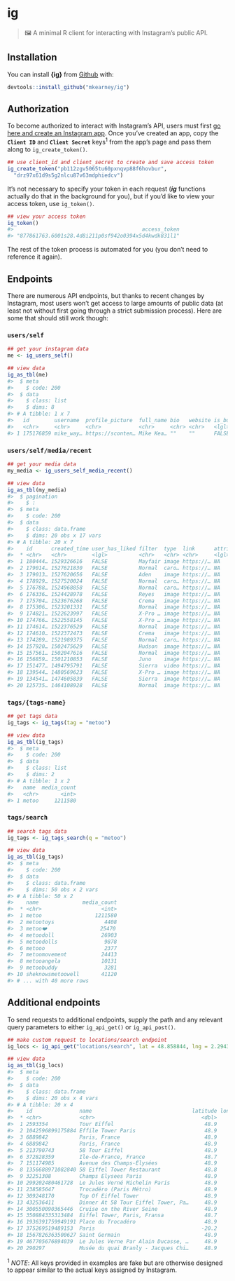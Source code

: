 
<!-- README.md is generated from README.Rmd. Please edit that file -->

# ig

> 🖼 A minimal R client for interacting with Instagram’s public API.

## Installation

You can install **{ig}** from [Github](https://github.com) with:

``` r
devtools::install_github("mkearney/ig")
```

## Authorization

To become authorized to interact with Instagram’s API, users must first
[go here and create an Instagram
app](https://www.instagram.com/developer). Once you’ve created an app,
copy the **`Client ID`** and **`Client Secret`** keys<sup>1</sup> from
the app’s page and pass them along to `ig_create_token()`.

``` r
## use client_id and client_secret to create and save access token
ig_create_token("pb112zgv5065tu60pxnqvp88f6hovbur", 
  "drz97x61d9s5g2nlcu87v63mdphiedcv")
```

It’s not necessary to specify your token in each request (***ig***
functions actually do that in the background for you), but if you’d like
to view your access token, use `ig_token()`.

``` r
## view your access token
ig_token()
#>                                         access_token 
#> "877861763.6001s28.4d8i211p0sf942o0394x5d4kwdk831l1" 
```

The rest of the token process is automated for you (you don’t need to
reference it again).

## Endpoints

There are numerous API endpoints, but thanks to recent changes by
Instagram, most users won’t get access to large amounts of public data
(at least not without first going through a strict submission process).
Here are some that should still work though:

### `users/self`

``` r
## get your instagram data
me <- ig_users_self()

## view data
ig_as_tbl(me)
#>  $ meta
#>    $ code: 200
#>  $ data
#>    $ class: list
#>    $ dims: 8
#> # A tibble: 1 x 7
#>   id        username  profile_picture  full_name bio   website is_business
#>   <chr>     <chr>     <chr>            <chr>     <chr> <chr>   <lgl>      
#> 1 175176859 mike_way… https://sconten… Mike Kea… ""    ""      FALSE
```

### `users/self/media/recent`

``` r
## get your media data
my_media <- ig_users_self_media_recent()

## view data
ig_as_tbl(my_media)
#>  $ pagination
#>    $ :
#>  $ meta
#>    $ code: 200
#>  $ data
#>    $ class: data.frame
#>    $ dims: 20 obs x 17 vars
#> # A tibble: 20 x 7
#>    id      created_time user_has_liked filter  type  link      attribution
#>  * <chr>   <chr>        <lgl>          <chr>   <chr> <chr>     <lgl>      
#>  1 180444… 1529326616   FALSE          Mayfair image https://… NA         
#>  2 179014… 1527621830   FALSE          Normal  caro… https://… NA         
#>  3 179013… 1527620656   FALSE          Aden    image https://… NA         
#>  4 178929… 1527520024   FALSE          Normal  caro… https://… NA         
#>  5 176788… 1524968858   FALSE          Normal  caro… https://… NA         
#>  6 176336… 1524428978   FALSE          Reyes   image https://… NA         
#>  7 175704… 1523676268   FALSE          Crema   image https://… NA         
#>  8 175306… 1523201331   FALSE          Normal  image https://… NA         
#>  9 174821… 1522623997   FALSE          X-Pro … image https://… NA         
#> 10 174766… 1522558145   FALSE          X-Pro … image https://… NA         
#> 11 174614… 1522376529   FALSE          Normal  image https://… NA         
#> 12 174610… 1522372473   FALSE          Crema   image https://… NA         
#> 13 174289… 1521989375   FALSE          Normal  caro… https://… NA         
#> 14 157920… 1502475629   FALSE          Hudson  image https://… NA         
#> 15 157561… 1502047616   FALSE          Normal  image https://… NA         
#> 16 156859… 1501210853   FALSE          Juno    image https://… NA         
#> 17 151477… 1494795791   FALSE          Sierra  video https://… NA         
#> 18 139544… 1480569623   FALSE          X-Pro … image https://… NA         
#> 19 134541… 1474605839   FALSE          Sierra  image https://… NA         
#> 20 125735… 1464108928   FALSE          Normal  image https://… NA
```

### `tags/{tags-name}`

``` r
## get tags data
ig_tags <- ig_tags(tag = "metoo")

## view data
ig_as_tbl(ig_tags)
#>  $ meta
#>    $ code: 200
#>  $ data
#>    $ class: list
#>    $ dims: 2
#> # A tibble: 1 x 2
#>   name  media_count
#>   <chr>       <int>
#> 1 metoo     1211580
```

### `tags/search`

``` r
## search tags data
ig_tags <- ig_tags_search(q = "metoo")

## view data
ig_as_tbl(ig_tags)
#>  $ meta
#>    $ code: 200
#>  $ data
#>    $ class: data.frame
#>    $ dims: 50 obs x 2 vars
#> # A tibble: 50 x 2
#>    name              media_count
#>  * <chr>                   <int>
#>  1 metoo                 1211580
#>  2 metootoys                4408
#>  3 metoo❤️                 25470
#>  4 metoodoll               26903
#>  5 metoodolls               9878
#>  6 metooo                   2377
#>  7 metoomovement           24413
#>  8 metooangela             10131
#>  9 metoobuddy               3281
#> 10 sheknowsmetoowell       41120
#> # ... with 40 more rows
```

## Additional endpoints

To send requests to additional endpoints, supply the path and any
relevant query parameters to either `ig_api_get()` or `ig_api_post()`.

``` r
## make custom request to locations/search endpoint
ig_locs <- ig_api_get("locations/search", lat = 48.858844, lng = 2.294351)

## view data
ig_as_tbl(ig_locs)
#>  $ meta
#>    $ code: 200
#>  $ data
#>    $ class: data.frame
#>    $ dims: 20 obs x 4 vars
#> # A tibble: 20 x 4
#>    id               name                                latitude longitude
#>  * <chr>            <chr>                                  <dbl>     <dbl>
#>  1 2593354          Tour Eiffel                             48.9      2.29
#>  2 1042596899175884 Effile Tower Paris                      48.9      2.30
#>  3 6889842          Paris, France                           48.9      2.35
#>  4 6889842          Paris, France                           48.9      2.35
#>  5 213790743        58 Tour Eiffel                          48.9      2.29
#>  6 372828359        Ile-de-France, France                   48.7      2.71
#>  7 151174985        Avenue des Champs-Élysées               48.9      2.30
#>  8 1356688971082840 58 Eiffel Tower Restaurant              48.8      2.34
#>  9 32251308         Champs Elysees Paris                    48.9      2.30
#> 10 299202480461728  Le Jules Verné Michelin Paris           48.9      2.29
#> 11 238585647        Trocadéro (Paris Métro)                 48.9      2.29
#> 12 309248170        Top Of Eiffel Tower                     48.9      2.31
#> 13 432536411        Dinner At 58 Tour Eiffel Tower, Pa…     48.9      2.29
#> 14 300550090365446  Cruise on the River Seine               48.9      2.29
#> 15 350884335313484  Eiffel Tower, Paris, Fransa             48.7      2.26
#> 16 1936391759949191 Place du Trocadéro                      48.9      2.29
#> 17 375269519489153  Paris                                  -20.2    -70.2 
#> 18 1567826363500627 Saint Germain                           48.9      2.33
#> 19 467705676894039  Le Jules Verne Par Alain Ducasse, …     48.9      2.30
#> 20 290297           Musée du quai Branly - Jacques Chi…     48.9      2.30
```

<sup>1</sup> *NOTE*: All keys provided in examples are fake but are
otherwise designed to appear similar to the actual keys assigned by
Instagram.
